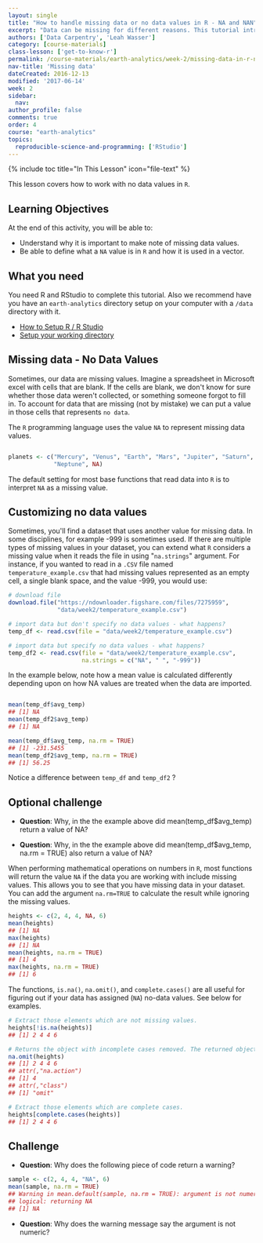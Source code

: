 ```yaml
---
layout: single
title: "How to handle missing data or no data values in R - NA and NAN"
excerpt: "Data can be missing for different reasons. This tutorial introduces how NA can be used in place of missing data values in R. It also introduces how missing data can impact calculations in R. Finally it covers how to import tabular data that may contain missing data values into R."
authors: ['Data Carpentry', 'Leah Wasser']
category: [course-materials]
class-lesson: ['get-to-know-r']
permalink: /course-materials/earth-analytics/week-2/missing-data-in-r-na/
nav-title: 'Missing data'
dateCreated: 2016-12-13
modified: '2017-06-14'
week: 2
sidebar:
  nav:
author_profile: false
comments: true
order: 4
course: "earth-analytics"
topics:
  reproducible-science-and-programming: ['RStudio']
---
```


{% include toc title="In This Lesson" icon="file-text" %}


This lesson covers how to work with no data values in `R`.

<div class='notice--success' markdown="1">

## <i class="fa fa-graduation-cap" aria-hidden="true"></i> Learning Objectives
At the end of this activity, you will be able to:

* Understand why it is important to make note of missing data values.
* Be able to define what a `NA` value is in `R` and how it is used in a vector.

## <i class="fa fa-check-square-o fa-2" aria-hidden="true"></i> What you need

You need R and RStudio to complete this tutorial. Also we recommend have you
have an `earth-analytics` directory setup on your computer with a `/data`
directory with it.

* [How to Setup R / R Studio](/course-materials/earth-analytics/week-1/setup-r-rstudio/)
* [Setup your working directory](/course-materials/earth-analytics/week-1/setup-working-directory/)


</div>

## Missing data - No Data Values

Sometimes, our data are missing values. Imagine a spreadsheet in Microsoft excel
with cells that are blank. If the cells are blank, we don't know for sure whether
those data weren't collected, or something someone forgot to fill in. To account
for data that are missing (not by mistake) we can put a value in those cells
that represents `no data`.

The `R` programming language uses the value `NA` to represent missing data values.


```r

planets <- c("Mercury", "Venus", "Earth", "Mars", "Jupiter", "Saturn", "Uranus",
             "Neptune", NA)
```

The default setting for most base functions that read data into `R` is to
interpret `NA` as a missing value.

## Customizing no data values

Sometimes, you'll find a dataset that uses another value for missing data. In some
disciplines, for example -999 is sometimes used. If there are multiple types of
missing values in your dataset, you can extend what `R` considers a missing value when it reads
the file in using  "`na.strings`" argument. For instance, if you wanted to read
in a `.CSV` file named `temperature_example.csv` that had missing values represented as an empty
cell, a single blank space, and the value -999, you would use:


```r
# download file
download.file("https://ndownloader.figshare.com/files/7275959",
              "data/week2/temperature_example.csv")

# import data but don't specify no data values - what happens?
temp_df <- read.csv(file = "data/week2/temperature_example.csv")

# import data but specify no data values - what happens?
temp_df2 <- read.csv(file = "data/week2/temperature_example.csv",
                     na.strings = c("NA", " ", "-999"))
```

In the example below, note how a mean value is calculated differently depending
upon on how NA values are treated when the data are imported.



```r

mean(temp_df$avg_temp)
## [1] NA
mean(temp_df2$avg_temp)
## [1] NA

mean(temp_df$avg_temp, na.rm = TRUE)
## [1] -231.5455
mean(temp_df2$avg_temp, na.rm = TRUE)
## [1] 56.25
```

Notice a difference between `temp_df` and `temp_df2` ?

<div class="notice--warning" markdown="1">

## <i class="fa fa-pencil-square-o" aria-hidden="true"></i> Optional challenge

* **Question**: Why, in the the example above did mean(temp_df$avg_temp) return
a value of NA?

<!-- * _Answer_: Because if there are NA values in a dataset, R can not automatically
perform the calculation. you need to add a na.rm=TRUE to remove NA values. -->

* **Question**: Why, in the the example above did mean(temp_df$avg_temp, na.rm = TRUE)
also return a value of NA?

<!-- * _Answer_: Because we didn't remove NA values when we imported the first data.frame. thus
if there are NA values in a dataset, R can not automatically
perform the calculation even with using na.rm=TRUE because there are no NA values
in the data.frame . -->
</div>

When performing mathematical operations on numbers in `R`, most functions will
return the value `NA` if the data you are working with include missing values.
This allows you to see that you have missing data in your dataset. You can add the
argument `na.rm=TRUE` to calculate the result while ignoring the missing values.


```r
heights <- c(2, 4, 4, NA, 6)
mean(heights)
## [1] NA
max(heights)
## [1] NA
mean(heights, na.rm = TRUE)
## [1] 4
max(heights, na.rm = TRUE)
## [1] 6
```

The functions, `is.na()`, `na.omit()`, and `complete.cases()` are all useful for
figuring out if your data has assigned (`NA`) no-data values. See below for
examples.



```r
# Extract those elements which are not missing values.
heights[!is.na(heights)]
## [1] 2 4 4 6

# Returns the object with incomplete cases removed. The returned object is atomic.
na.omit(heights)
## [1] 2 4 4 6
## attr(,"na.action")
## [1] 4
## attr(,"class")
## [1] "omit"

# Extract those elements which are complete cases.
heights[complete.cases(heights)]
## [1] 2 4 4 6
```

<div class="notice--warning" markdown="1">

## <i class="fa fa-pencil-square-o" aria-hidden="true"></i> Challenge

* **Question**: Why does the following piece of code return a warning?


```r
sample <- c(2, 4, 4, "NA", 6)
mean(sample, na.rm = TRUE)
## Warning in mean.default(sample, na.rm = TRUE): argument is not numeric or
## logical: returning NA
## [1] NA
```
<!-- * _Answer_: Because R recognizes the NA in quotes as a character. -->

* **Question**: Why does the warning message say the argument is not numeric?
<!-- * _Answer_: R converts the entire vector to character because of the "NA", and doesn't recognize it as numeric. -->

</div>
